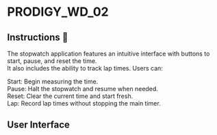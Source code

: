 # PRODIGY_WD_02

<h2>Instructions 📝<br></h2>
The stopwatch application features an intuitive interface with buttons to start, pause, and reset the time. <br>It also includes the ability to track lap times. Users can:

Start: Begin measuring the time.<br>
Pause: Halt the stopwatch and resume when needed.<br>
Reset: Clear the current time and start fresh.<br>
Lap: Record lap times without stopping the main timer.<br>

<h2>User Interface</h2>
